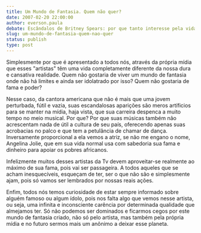 ```yaml
---
title: Um Mundo de Fantasia. Quem não quer?
date: 2007-02-20 22:00:00
author: everson.paula
debate: Escândalos de Britney Spears: por que tanto interesse pela vida dos famosos?
slug: um-mundo-de-fantasia-quem-nao-quer
status: publish 
type: post
---
```


Simplesmente por que é apresentado a todos nós, através da própria mídia que esses "artistas" têm uma vida completamente diferente da nossa dura e cansativa realidade. Quem não gostaria de viver um mundo de fantasia onde não há limites e ainda ser idolatrado por isso? Quem não gostaria de fama e poder?  

Nesse caso, da cantora americana que não é mais que uma jovem perturbada, fútil e vazia, suas escandalosas aparições são meros artíficios para se manter na mídia, haja vista, que sua carreira despenca a muito tempo no meio musical. Por que? Por que suas músicas também não acrescentam nada de útil a cultura de seu país, oferecendo apenas suas acrobacias no palco e que tem a petulância de chamar de dança. Inversamente proporcional a ela vemos a atriz, se não me engano o nome, Angelina Jolie, que em sua vida normal usa com sabedoria sua fama e dinheiro para apoiar os pobres africanos.   

Infelizmente muitos desses artistas da Tv devem aproveitar-se realmente ao máximo de sua fama, pois vai ser passageira. A todos aqueles que se acham inesquecíveis, esqueçam de ter, ser o que não são e simplesmente ajam, pois só vamos ser lembrados por nossas reais ações.  

Enfim, todos nós temos curiosidade de estar sempre informado sobre alguém famoso ou algum ídolo, pois nos falta algo que vemos nesse artista, ou seja, uma infinita e inconsciente carência por determinada qualidade que almejamos ter. Só não podemos ser dominados e ficarmos cegos por este mundo de fantasia criado, não só pelo artista, mas também pela própria mídia e no futuro sermos mais um anônimo a deixar esse planeta.
